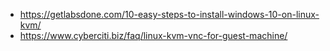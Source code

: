

- https://getlabsdone.com/10-easy-steps-to-install-windows-10-on-linux-kvm/
- https://www.cyberciti.biz/faq/linux-kvm-vnc-for-guest-machine/